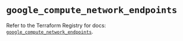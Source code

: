# `google_compute_network_endpoints`

Refer to the Terraform Registry for docs: [`google_compute_network_endpoints`](https://registry.terraform.io/providers/hashicorp/google/6.22.0/docs/resources/compute_network_endpoints).
